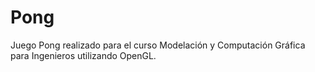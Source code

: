 # Pong
Juego Pong realizado para el curso Modelación y Computación Gráfica para Ingenieros utilizando OpenGL.
